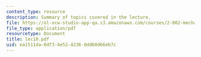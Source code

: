 ```yaml
---
content_type: resource
description: Summary of topics covered in the lecture.
file: https://ol-ocw-studio-app-qa.s3.amazonaws.com/courses/2-002-mechanics-and-materials-ii-spring-2004/ea1511da0df34e5242360dd60d66eb7c_lec10.pdf
file_type: application/pdf
resourcetype: Document
title: lec10.pdf
uid: ea1511da-0df3-4e52-4236-0dd60d66eb7c
---
```

